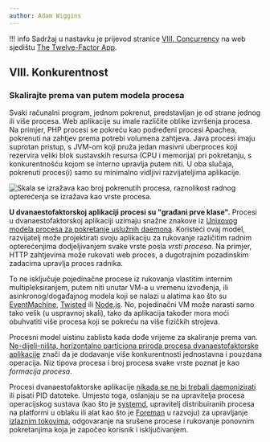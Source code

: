```yaml
---
author: Adam Wiggins
---
```


!!! info
    Sadržaj u nastavku je prijevod stranice [VIII. Concurrency](https://12factor.net/concurrency) na web sjedištu [The Twelve-Factor App](https://12factor.net/).

## VIII. Konkurentnost
### Skalirajte prema van putem modela procesa

Svaki računalni program, jednom pokrenut, predstavljan je od strane jednog ili više procesa. Web aplikacije su imale različite oblike izvršenja procesa. Na primjer, PHP procesi se pokreću kao podređeni procesi Apachea, pokrenuti na zahtjev prema potrebi volumena zahtjeva. Java procesi imaju suprotan pristup, s JVM-om koji pruža jedan masivni uberproces koji rezervira veliki blok sustavskih resursa (CPU i memorija) pri pokretanju, s konkurentnošću kojom se interno upravlja putem niti. U oba slučaja, pokrenuti proces(i) samo su minimalno vidljivi razvijateljima aplikacije.

![Skala se izražava kao broj pokrenutih procesa, raznolikost radnog opterećenja se izražava kao vrste procesa.](images/process-types.png)

**U dvanaestofaktorskoj aplikaciji procesi su "građani prve klase".** Procesi u dvanaestofaktorskoj aplikaciji uzimaju snažne znakove iz [Unixovog modela procesa za pokretanje uslužnih daemona](https://adam.herokuapp.com/past/2011/5/9/applying_the_unix_process_model_to_web_apps/). Koristeći ovaj model, razvijatelj može projektirati svoju aplikaciju za rukovanje različitim radnim opterećenjima dodjeljivanjem svake vrste posla *vrsti procesa*. Na primjer, HTTP zahtjevima može rukovati web proces, a dugotrajnim pozadinskim zadacima upravlja proces radnika.

To ne isključuje pojedinačne procese iz rukovanja vlastitim internim multipleksiranjem, putem niti unutar VM-a u vremenu izvođenja, ili asinkronog/događajnog modela koji se nalazi u alatima kao što su [EventMachine](https://github.com/eventmachine/eventmachine), [Twisted](https://twistedmatrix.com/trac/) ili [Node.js](https://nodejs.org/). No, pojedinačni VM može narasti samo tako velik (u uspravnoj skali), tako da aplikacija također mora moći obuhvatiti više procesa koji se pokreću na više fizičkih strojeva.

Procesni model uistinu zablista kada dođe vrijeme za skaliranje prema van. [Ne-dijeli-ništa, horizontalno particiona priroda procesa dvanaestofaktorske aplikacije](processes.md) znači da je dodavanje više konkurentnosti jednostavna i pouzdana operacija. Niz tipova procesa i broj procesa svake vrste poznat je kao *formacija procesa*.

Procesi dvanaestofaktorske aplikacije [nikada se ne bi trebali daemonizirati](https://dustin.sallings.org/2010/02/28/running-processes.html) ili pisati PID datoteke. Umjesto toga, oslanjaju se na upravitelja procesa operacijskog sustava (kao što je [systemd](https://www.freedesktop.org/wiki/Software/systemd/), upravitelj distribuiranih procesa na platformi u oblaku ili alat kao što je [Foreman](http://blog.daviddollar.org/2011/05/06/introducing-foreman.html) u razvoju) za upravljanje [izlaznim tokovima](logs.md), odgovaranje na srušene procese i rukovanje ponovnim pokretanjima koja je započeo korisnik i isključivanjem.
